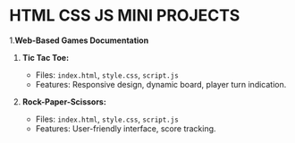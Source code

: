 
# HTML CSS JS MINI PROJECTS
1.**Web-Based Games Documentation**

1. **Tic Tac Toe:**
   - Files: `index.html`, `style.css`, `script.js`
   - Features: Responsive design, dynamic board, player turn indication.

2. **Rock-Paper-Scissors:**
   - Files: `index.html`, `style.css`, `script.js`
   - Features: User-friendly interface, score tracking.

